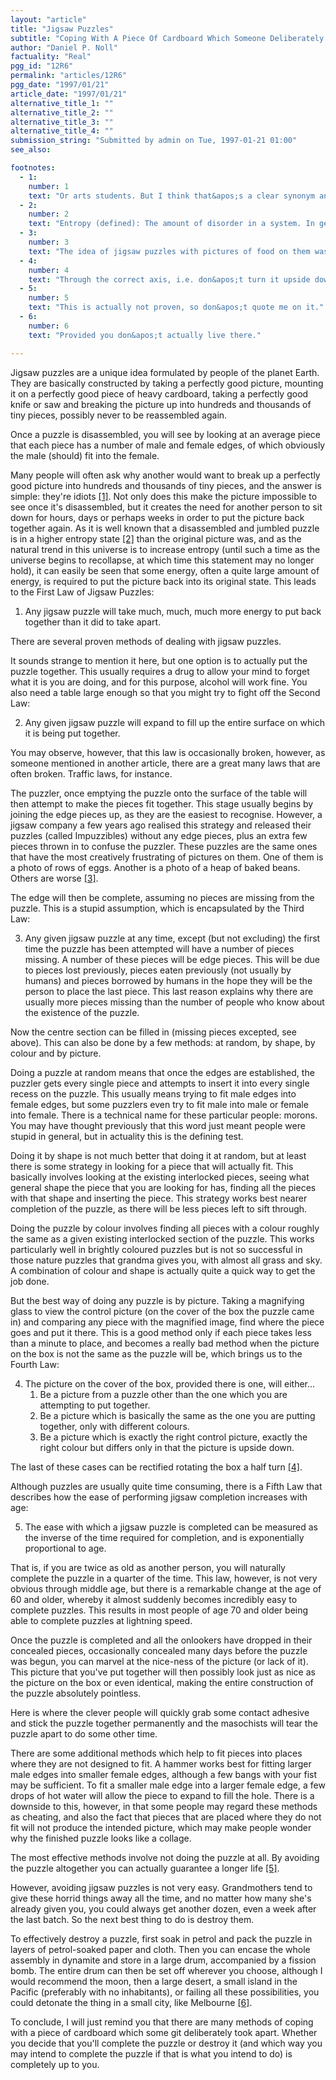 ```yaml
---
layout: "article"
title: "Jigsaw Puzzles"
subtitle: "Coping With A Piece Of Cardboard Which Someone Deliberately Took Apart"
author: "Daniel P. Noll"
factuality: "Real"
pgg_id: "12R6"
permalink: "articles/12R6"
pgg_date: "1997/01/21"
article_date: "1997/01/21"
alternative_title_1: ""
alternative_title_2: ""
alternative_title_3: ""
alternative_title_4: ""
submission_string: "Submitted by admin on Tue, 1997-01-21 01:00"
see_also:

footnotes: 
  - 1:
    number: 1
    text: "Or arts students. But I think that&apos;s a clear synonym anyway."
  - 2:
    number: 2
    text: "Entropy (defined): The amount of disorder in a system. In general, the amount of entropy in a system increases with the passing of time, and for the entropy to decrease, you must add energy to balance the equation."
  - 3:
    number: 3
    text: "The idea of jigsaw puzzles with pictures of food on them was apparently done for a reason. By looking at heaps of baked beans, for example, and at the same time being completely frustrated by a puzzle full of them, you could theoretically be put off baked beans, which would consequently reduce flatulence. In the same way, puzzles featuring nothing but eggs could help to cut down cholesterol."
  - 4:
    number: 4
    text: "Through the correct axis, i.e. don&apos;t turn it upside down."
  - 5:
    number: 5
    text: "This is actually not proven, so don&apos;t quote me on it."
  - 6:
    number: 6
    text: "Provided you don&apos;t actually live there."

---
```

<div>
<p>Jigsaw puzzles are a unique idea formulated by people of the planet Earth. They are basically constructed by taking a perfectly good picture, mounting it on a perfectly good piece of heavy cardboard, taking a perfectly good knife or saw and breaking the picture up into hundreds and thousands of tiny pieces, possibly never to be reassembled again.</p>
<p>Once a puzzle is disassembled, you will see by looking at an average piece that each piece has a number of male and female edges, of which obviously the male (should) fit into the female.</p>
<p>Many people will often ask why another would want to break up a perfectly good picture into hundreds and thousands of tiny pieces, and the answer is simple: they're idiots <a href="#footnote-body.1" name="footnote-link.1" class="footnote-link">[1]</a>. Not only does this make the picture impossible to see once it's disassembled, but it creates the need for another person to sit down for hours, days or perhaps weeks in order to put the picture back together again. As it is well known that a disassembled and jumbled puzzle is in a higher entropy state <a href="#footnote-body.2" name="footnote-link.2" class="footnote-link">[2]</a> than the original picture was, and as the natural trend in this universe is to increase entropy (until such a time as the universe begins to recollapse, at which time this statement may no longer hold), it can easily be seen that some energy, often a quite large amount of energy, is required to put the picture back into its original state. This leads to the First Law of Jigsaw Puzzles:</p>
<ol>
<li value="1">Any jigsaw puzzle will take much, much, much more energy to put back together than it did to take apart.</li>
</ol>
<p>There are several proven methods of dealing with jigsaw puzzles.</p>
<p>It sounds strange to mention it here, but one option is to actually put the puzzle together. This usually requires a drug to allow your mind to forget what it is you are doing, and for this purpose, alcohol will work fine. You also need a table large enough so that you might try to fight off the Second Law:</p>
<ol>
<li value="2">Any given jigsaw puzzle will expand to fill up the entire surface on which it is being put together.</li>
</ol>
<p>You may observe, however, that this law is occasionally broken, however, as someone mentioned in another article, there are a great many laws that are often broken. Traffic laws, for instance.</p>
<p>The puzzler, once emptying the puzzle onto the surface of the table will then attempt to make the pieces fit together. This stage usually begins by joining the edge pieces up, as they are the easiest to recognise. However, a jigsaw company a few years ago realised this strategy and released their puzzles (called Impuzzibles) without any edge pieces, plus an extra few pieces thrown in to confuse the puzzler. These puzzles are the same ones that have the most creatively frustrating of pictures on them. One of them is a photo of rows of eggs. Another is a photo of a heap of baked beans. Others are worse <a href="#footnote-body.3" name="footnote-link.3" class="footnote-link">[3]</a>.</p>
<p>The edge will then be complete, assuming no pieces are missing from the puzzle. This is a stupid assumption, which is encapsulated by the Third Law:</p>
<ol>
<li value="3">Any given jigsaw puzzle at any time, except (but not excluding) the first time the puzzle has been attempted will have a number of pieces missing. A number of these pieces will be edge pieces. This will be due to pieces lost previously, pieces eaten previously (not usually by humans) and pieces borrowed by humans in the hope they will be the person to place the last piece. This last reason explains why there are usually more pieces missing than the number of people who know about the existence of the puzzle.</li>
</ol>
<p>Now the centre section can be filled in (missing pieces excepted, see above). This can also be done by a few methods: at random, by shape, by colour and by picture.</p>
<p>Doing a puzzle at random means that once the edges are established, the puzzler gets every single piece and attempts to insert it into every single recess on the puzzle. This usually means trying to fit male edges into female edges, but some puzzlers even try to fit male into male or female into female. There is a technical name for these particular people: morons. You may have thought previously that this word just meant people were stupid in general, but in actuality this is the defining test.</p>
<p>Doing it by shape is not much better that doing it at random, but at least there is some strategy in looking for a piece that will actually fit. This basically involves looking at the existing interlocked pieces, seeing what general shape the piece that you are looking for has, finding all the pieces with that shape and inserting the piece. This strategy works best nearer completion of the puzzle, as there will be less pieces left to sift through.</p>
<p>Doing the puzzle by colour involves finding all pieces with a colour roughly the same as a given existing interlocked section of the puzzle. This works particularly well in brightly coloured puzzles but is not so successful in those nature puzzles that grandma gives you, with almost all grass and sky. A combination of colour and shape is actually quite a quick way to get the job done.</p>
<p>But the best way of doing any puzzle is by picture. Taking a magnifying glass to view the control picture (on the cover of the box the puzzle came in) and comparing any piece with the magnified image, find where the piece goes and put it there. This is a good method only if each piece takes less than a minute to place, and becomes a really bad method when the picture on the box is not the same as the puzzle will be, which brings us to the Fourth Law:</p>
<ol>
<li value="4">The picture on the cover of the box, provided there is one, will either...
<ol>
<li value="1">Be a picture from a puzzle other than the one which you are attempting to put together.</li>
<li value="2">Be a picture which is basically the same as the one you are putting together, only with different colours.</li>
<li value="3">Be a picture which is exactly the right control picture, exactly the right colour but differs only in that the picture is upside down.</li>
</ol>
</li>
</ol>
<p>The last of these cases can be rectified rotating the box a half turn <a href="#footnote-body.4" name="footnote-link.4" class="footnote-link">[4]</a>.</p>
<p>Although puzzles are usually quite time consuming, there is a Fifth Law that describes how the ease of performing jigsaw completion increases with age:</p>
<ol>
<li value="5">The ease with which a jigsaw puzzle is completed can be measured as the inverse of the time required for completion, and is exponentially proportional to age.</li>
</ol>
<p>That is, if you are twice as old as another person, you will naturally complete the puzzle in a quarter of the time. This law, however, is not very obvious through middle age, but there is a remarkable change at the age of 60 and older, whereby it almost suddenly becomes incredibly easy to complete puzzles. This results in most people of age 70 and older being able to complete puzzles at lightning speed.</p>
<p>Once the puzzle is completed and all the onlookers have dropped in their concealed pieces, occasionally concealed many days before the puzzle was begun, you can marvel at the nice-ness of the picture (or lack of it). This picture that you've put together will then possibly look just as nice as the picture on the box or even identical, making the entire construction of the puzzle absolutely pointless.</p>
<p>Here is where the clever people will quickly grab some contact adhesive and stick the puzzle together permanently and the masochists will tear the puzzle apart to do some other time.</p>
<p>There are some additional methods which help to fit pieces into places where they are not designed to fit. A hammer works best for fitting larger male edges into smaller female edges, although a few bangs with your fist may be sufficient. To fit a smaller male edge into a larger female edge, a few drops of hot water will allow the piece to expand to fill the hole. There is a downside to this, however, in that some people may regard these methods as cheating, and also the fact that pieces that are placed where they do not fit will not produce the intended picture, which may make people wonder why the finished puzzle looks like a collage.</p>
<p>The most effective methods involve not doing the puzzle at all. By avoiding the puzzle altogether you can actually guarantee a longer life <a href="#footnote-body.5" name="footnote-link.5" class="footnote-link">[5]</a>.</p>
<p>However, avoiding jigsaw puzzles is not very easy. Grandmothers tend to give these horrid things away all the time, and no matter how many she's already given you, you could always get another dozen, even a week after the last batch. So the next best thing to do is destroy them.</p>
<p>To effectively destroy a puzzle, first soak in petrol and pack the puzzle in layers of petrol-soaked paper and cloth. Then you can encase the whole assembly in dynamite and store in a large drum, accompanied by a fission bomb. The entire drum can then be set off wherever you choose, although I would recommend the moon, then a large desert, a small island in the Pacific (preferably with no inhabitants), or failing all these possibilities, you could detonate the thing in a small city, like Melbourne <a href="#footnote-body.6" name="footnote-link.6" class="footnote-link">[6]</a>.</p>
<p>To conclude, I will just remind you that there are many methods of coping with a piece of cardboard which some git deliberately took apart. Whether you decide that you'll complete the puzzle or destroy it (and which way you may intend to complete the puzzle if that is what you intend to do) is completely up to you.</p>
</div>

